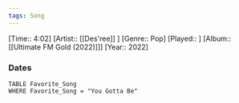 ```yaml
---
tags: Song  
---
```

[Time:: 4:02]
[Artist:: [[Des'ree]] ]
[Genre:: Pop]
[Played:: ]
[Album:: [[Ultimate FM Gold (2022)]]]
[Year:: 2022]
### Dates
````dataview
TABLE Favorite_Song
WHERE Favorite_Song = "You Gotta Be"
````